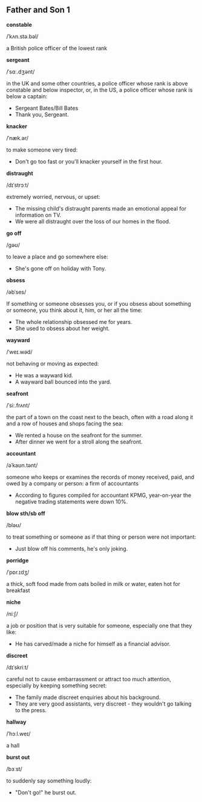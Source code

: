 ## Father and Son 1

**constable**

/ˈkʌn.stə.bəl/

a British police officer of the lowest rank

**sergeant**

/ˈsɑː.dʒənt/

in the UK and some other countries, a police officer whose rank is above constable and below inspector, or, in the US, a police officer whose rank is below a captain:

* Sergeant Bates/Bill Bates
* Thank you, Sergeant.

**knacker**

/ˈnæk.ər/

to make someone very tired:

* Don't go too fast or you'll knacker yourself in the first hour.

**distraught**

/dɪˈstrɔːt/

extremely worried, nervous, or upset:

* The missing child's distraught parents made an emotional appeal for information on TV.
* We were all distraught over the loss of our homes in the flood.

**go off**

/ɡəʊ/

to leave a place and go somewhere else:

* She's gone off on holiday with Tony.

**obsess**

/əbˈses/ 

If something or someone obsesses you, or if you obsess about something or someone, you think about it, him, or her all the time:

* The whole relationship obsessed me for years.
* She used to obsess about her weight.

**wayward**

/ˈweɪ.wəd/

not behaving or moving as expected:

* He was a wayward kid.
* A wayward ball bounced into the yard.

**seafront**

/ˈsiː.frʌnt/

the part of a town on the coast next to the beach, often with a road along it and a row of houses and shops facing the sea:

* We rented a house on the seafront for the summer.
* After dinner we went for a stroll along the seafront.

**accountant**

/əˈkaʊn.tənt/

someone who keeps or examines the records of money received, paid, and owed by a company or person:
a firm of accountants

* According to figures compiled for accountant KPMG, year-on-year the negative trading statements were down 10%.

**blow sth/sb off**

/bləʊ/

to treat something or someone as if that thing or person were not important:

* Just blow off his comments, he's only joking.

**porridge**

/ˈpɒr.ɪdʒ/

a thick, soft food made from oats boiled in milk or water, eaten hot for breakfast

**niche**

/niːʃ/

a job or position that is very suitable for someone, especially one that they like:

* He has carved/made a niche for himself as a financial advisor.

**discreet**

/dɪˈskriːt/

careful not to cause embarrassment or attract too much attention, especially by keeping something secret:

* The family made discreet enquiries about his background.
* They are very good assistants, very discreet - they wouldn't go talking to the press.

**hallway**

/ˈhɔːl.weɪ/

a hall

**burst out**

/bɜːst/

to suddenly say something loudly:

* "Don't go!" he burst out.
